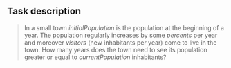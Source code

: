 ﻿## Task description ##

> In a small town *initialPopulation* is the population at the beginning of a year.
> The population regularly increases by some *percents* per year 
> and moreover *visitors*   (new inhabitants per year) come to live in the town.
> How many years does the town need to see its population greater or equal to *currentPopulation* inhabitants?